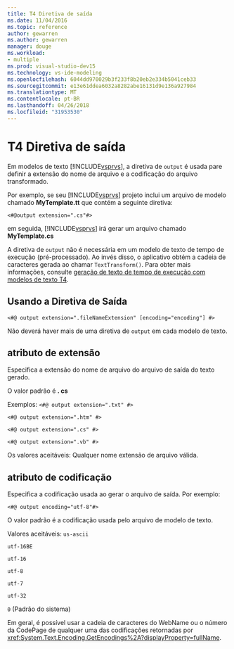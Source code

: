 ```yaml
---
title: T4 Diretiva de saída
ms.date: 11/04/2016
ms.topic: reference
author: gewarren
ms.author: gewarren
manager: douge
ms.workload:
- multiple
ms.prod: visual-studio-dev15
ms.technology: vs-ide-modeling
ms.openlocfilehash: 6044dd970029b3f233f8b20eb2e334b5041ceb33
ms.sourcegitcommit: e13e61ddea6032a8282abe16131d9e136a927984
ms.translationtype: MT
ms.contentlocale: pt-BR
ms.lasthandoff: 04/26/2018
ms.locfileid: "31953530"
---
```

# <a name="t4-output-directive"></a>T4 Diretiva de saída

Em modelos de texto [!INCLUDE[vsprvs](../code-quality/includes/vsprvs_md.md)], a diretiva de `output` é usada pare definir a extensão do nome de arquivo e a codificação do arquivo transformado.

 Por exemplo, se seu [!INCLUDE[vsprvs](../code-quality/includes/vsprvs_md.md)] projeto inclui um arquivo de modelo chamado **MyTemplate.tt** que contém a seguinte diretiva:

 `<#@output extension=".cs"#>`

 em seguida, [!INCLUDE[vsprvs](../code-quality/includes/vsprvs_md.md)] irá gerar um arquivo chamado **MyTemplate.cs**

 A diretiva de `output` não é necessária em um modelo de texto de tempo de execução (pré-processado). Ao invés disso, o aplicativo obtém a cadeia de caracteres gerada ao chamar `TextTransform()`. Para obter mais informações, consulte [geração de texto de tempo de execução com modelos de texto T4](../modeling/run-time-text-generation-with-t4-text-templates.md).

## <a name="using-the-output-directive"></a>Usando a Diretiva de Saída

```
<#@ output extension=".fileNameExtension" [encoding="encoding"] #>
```

 Não deverá haver mais de uma diretiva de `output` em cada modelo de texto.

## <a name="extension-attribute"></a>atributo de extensão
 Especifica a extensão do nome de arquivo do arquivo de saída do texto gerado.

 O valor padrão é **. cs**

 Exemplos: `<#@ output extension=".txt" #>`

 `<#@ output extension=".htm" #>`

 `<#@ output extension=".cs" #>`

 `<#@ output extension=".vb" #>`

 Os valores aceitáveis: Qualquer nome extensão de arquivo válida.

## <a name="encoding-attribute"></a>atributo de codificação
 Especifica a codificação usada ao gerar o arquivo de saída. Por exemplo:

 `<#@ output encoding="utf-8"#>`

 O valor padrão é a codificação usada pelo arquivo de modelo de texto.

 Valores aceitáveis: `us-ascii`

 `utf-16BE`

 `utf-16`

 `utf-8`

 `utf-7`

 `utf-32`

 `0` (Padrão do sistema)

 Em geral, é possível usar a cadeia de caracteres do WebName ou o número da CodePage de qualquer uma das codificações retornadas por <xref:System.Text.Encoding.GetEncodings%2A?displayProperty=fullName>.